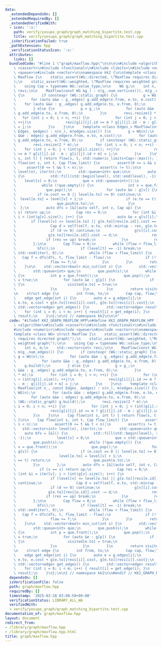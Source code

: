 ```yaml
---
data:
  _extendedDependsOn: []
  _extendedRequiredBy: []
  _extendedVerifiedWith:
  - icon: ':x:'
    path: verify/yosupo_graph/graph_matching_bipartite.test.cpp
    title: verify/yosupo_graph/graph_matching_bipartite.test.cpp
  _isVerificationFailed: true
  _pathExtension: hpp
  _verificationStatusIcon: ':x:'
  attributes:
    links: []
  bundledCode: "#line 1 \"graph/maxflow.hpp\"\n\n\n\n#include <algorithm>\n#include\
    \ <cassert>\n#include <functional>\n#include <limits>\n#include <numeric>\n#include\
    \ <queue>\n#include <vector>\n\nnamespace kk2 {\n\ntemplate <class WG> struct\
    \ MaxFlow {\n    static_assert(WG::directed, \"MaxFlow requires directed graph\"\
    );\n    static_assert(WG::weighted, \"MaxFlow requires weighted graph\");\n\n\
    \    using Cap = typename WG::value_type;\n\n    WG g;\n    int n, m;\n    std::vector<int>\
    \ revi;\n\n    MaxFlow(const WG &g_) : n(g_.num_vertices()), m(g_.num_edges())\
    \ {\n        if constexpr (WG::static_graph) {\n            g = WG(n);\n     \
    \       for (auto &&e : g_.edges) g.add_edge(e.from, e.to, e.cost);\n        \
    \    for (auto &&e : g_.edges) g.add_edge(e.to, e.from, 0);\n            g.build();\n\
    \        } else {\n            g = g_;\n            for (auto &&e : g_.edges)\
    \ g.add_edge(e.to, e.from, 0);\n        }\n        revi.resize(2 * m);\n     \
    \   for (int i = 0; i < n; ++i) {\n            for (int j = 0; j < (int)g[i].size();\
    \ ++j)\n                revi[g[i][j].id >= m ? g[i][j].id - m : g[i][j].id + m]\
    \ = j;\n        }\n    }\n\n    template <class Edges_> MaxFlow(int n_, const\
    \ Edges_ &edges) : n(n_), m(edges.size()) {\n        g = WG(n);\n        for (auto\
    \ &&e : edges) g.add_edge(e.from, e.to, e.cost);\n        for (auto &&e : edges)\
    \ g.add_edge(e.to, e.from, 0);\n        if constexpr (WG::static_graph) g.build();\n\
    \        revi.resize(2 * m);\n        for (int i = 0; i < n; ++i) {\n        \
    \    for (int j = 0; j < (int)g[i].size(); ++j)\n                revi[g[i][j].id\
    \ >= m ? g[i][j].id - m : g[i][j].id + m] = j;\n        }\n    }\n\n    Cap flow(int\
    \ s, int t) { return flow(s, t, std::numeric_limits<Cap>::max()); }\n\n    Cap\
    \ flow(int s, int t, Cap flow_limit) {\n        assert(0 <= s && s < n);\n   \
    \     assert(0 <= t && t < n);\n        assert(s != t);\n\n        std::vector<int>\
    \ level(n), iter(n);\n        std::queue<int> que;\n\n        auto bfs = [&]()\
    \ {\n            std::fill(std::begin(level), std::end(level), -1);\n        \
    \    level[s] = 0;\n            que = std::queue<int>();\n            que.push(s);\n\
    \            while (!que.empty()) {\n                int v = que.front();\n  \
    \              que.pop();\n                for (auto &e : g[v]) {\n          \
    \          if (e.cost == 0 || level[e.to] >= 0) continue;\n                  \
    \  level[e.to] = level[v] + 1;\n                    if (e.to == t) return;\n \
    \                   que.push(e.to);\n                }\n            }\n      \
    \  };\n        auto dfs = [&](auto self, int v, Cap up) {\n            if (v ==\
    \ s) return up;\n            Cap res = 0;\n            for (int &i = iter[v];\
    \ i < (int)g[v].size(); i++) {\n                auto &e = g[v][i];\n         \
    \       if (level[v] <= level[e.to] || g[e.to][revi[e.id]].cost == 0) continue;\n\
    \                Cap d = self(self, e.to, std::min(up - res, g[e.to][revi[e.id]].cost));\n\
    \                if (d <= 0) continue;\n                g[v][i].cost += d;\n \
    \               g[e.to][revi[e.id]].cost -= d;\n                res += d;\n  \
    \              if (res == up) break;\n            }\n            return res;\n\
    \        };\n\n        Cap flow = 0;\n        while (flow < flow_limit) {\n  \
    \          bfs();\n            if (level[t] == -1) break;\n            std::fill(std::begin(iter),\
    \ std::end(iter), 0);\n            while (flow < flow_limit) {\n             \
    \   Cap f = dfs(dfs, t, flow_limit - flow);\n                if (!f) break;\n\
    \                flow += f;\n            }\n        }\n        return flow;\n\
    \    }\n\n    std::vector<bool> min_cut(int s) {\n        std::vector<bool> visited(n);\n\
    \        std::queue<int> que;\n        que.push(s);\n        while (!que.empty())\
    \ {\n            int p = que.front();\n            que.pop();\n            visited[p]\
    \ = true;\n            for (auto &e : g[p]) {\n                if (e.cost && !visited[e.to])\
    \ {\n                    visited[e.to] = true;\n                    que.push(e.to);\n\
    \                }\n            }\n        }\n        return visited;\n    }\n\
    \n    struct edge {\n        int from, to;\n        Cap cap, flow;\n    };\n\n\
    \    edge get_edge(int i) {\n        auto e = g.edges[i];\n        return edge{e.from,\
    \ e.to, e.cost + g[e.to][revi[i]].cost, g[e.to][revi[i]].cost};\n    }\n\n   \
    \ std::vector<edge> get_edges() {\n        std::vector<edge> result(m);\n    \
    \    for (int i = 0; i < m; i++) { result[i] = get_edge(i); }\n        return\
    \ result;\n    }\n};\n\n} // namespace kk2\n\n\n"
  code: "#ifndef KK2_GRAPH_MAXFLOW_HPP\n#define KK2_GRAPH_MAXFLOW_HPP 1\n\n#include\
    \ <algorithm>\n#include <cassert>\n#include <functional>\n#include <limits>\n\
    #include <numeric>\n#include <queue>\n#include <vector>\n\nnamespace kk2 {\n\n\
    template <class WG> struct MaxFlow {\n    static_assert(WG::directed, \"MaxFlow\
    \ requires directed graph\");\n    static_assert(WG::weighted, \"MaxFlow requires\
    \ weighted graph\");\n\n    using Cap = typename WG::value_type;\n\n    WG g;\n\
    \    int n, m;\n    std::vector<int> revi;\n\n    MaxFlow(const WG &g_) : n(g_.num_vertices()),\
    \ m(g_.num_edges()) {\n        if constexpr (WG::static_graph) {\n           \
    \ g = WG(n);\n            for (auto &&e : g_.edges) g.add_edge(e.from, e.to, e.cost);\n\
    \            for (auto &&e : g_.edges) g.add_edge(e.to, e.from, 0);\n        \
    \    g.build();\n        } else {\n            g = g_;\n            for (auto\
    \ &&e : g_.edges) g.add_edge(e.to, e.from, 0);\n        }\n        revi.resize(2\
    \ * m);\n        for (int i = 0; i < n; ++i) {\n            for (int j = 0; j\
    \ < (int)g[i].size(); ++j)\n                revi[g[i][j].id >= m ? g[i][j].id\
    \ - m : g[i][j].id + m] = j;\n        }\n    }\n\n    template <class Edges_>\
    \ MaxFlow(int n_, const Edges_ &edges) : n(n_), m(edges.size()) {\n        g =\
    \ WG(n);\n        for (auto &&e : edges) g.add_edge(e.from, e.to, e.cost);\n \
    \       for (auto &&e : edges) g.add_edge(e.to, e.from, 0);\n        if constexpr\
    \ (WG::static_graph) g.build();\n        revi.resize(2 * m);\n        for (int\
    \ i = 0; i < n; ++i) {\n            for (int j = 0; j < (int)g[i].size(); ++j)\n\
    \                revi[g[i][j].id >= m ? g[i][j].id - m : g[i][j].id + m] = j;\n\
    \        }\n    }\n\n    Cap flow(int s, int t) { return flow(s, t, std::numeric_limits<Cap>::max());\
    \ }\n\n    Cap flow(int s, int t, Cap flow_limit) {\n        assert(0 <= s &&\
    \ s < n);\n        assert(0 <= t && t < n);\n        assert(s != t);\n\n     \
    \   std::vector<int> level(n), iter(n);\n        std::queue<int> que;\n\n    \
    \    auto bfs = [&]() {\n            std::fill(std::begin(level), std::end(level),\
    \ -1);\n            level[s] = 0;\n            que = std::queue<int>();\n    \
    \        que.push(s);\n            while (!que.empty()) {\n                int\
    \ v = que.front();\n                que.pop();\n                for (auto &e :\
    \ g[v]) {\n                    if (e.cost == 0 || level[e.to] >= 0) continue;\n\
    \                    level[e.to] = level[v] + 1;\n                    if (e.to\
    \ == t) return;\n                    que.push(e.to);\n                }\n    \
    \        }\n        };\n        auto dfs = [&](auto self, int v, Cap up) {\n \
    \           if (v == s) return up;\n            Cap res = 0;\n            for\
    \ (int &i = iter[v]; i < (int)g[v].size(); i++) {\n                auto &e = g[v][i];\n\
    \                if (level[v] <= level[e.to] || g[e.to][revi[e.id]].cost == 0)\
    \ continue;\n                Cap d = self(self, e.to, std::min(up - res, g[e.to][revi[e.id]].cost));\n\
    \                if (d <= 0) continue;\n                g[v][i].cost += d;\n \
    \               g[e.to][revi[e.id]].cost -= d;\n                res += d;\n  \
    \              if (res == up) break;\n            }\n            return res;\n\
    \        };\n\n        Cap flow = 0;\n        while (flow < flow_limit) {\n  \
    \          bfs();\n            if (level[t] == -1) break;\n            std::fill(std::begin(iter),\
    \ std::end(iter), 0);\n            while (flow < flow_limit) {\n             \
    \   Cap f = dfs(dfs, t, flow_limit - flow);\n                if (!f) break;\n\
    \                flow += f;\n            }\n        }\n        return flow;\n\
    \    }\n\n    std::vector<bool> min_cut(int s) {\n        std::vector<bool> visited(n);\n\
    \        std::queue<int> que;\n        que.push(s);\n        while (!que.empty())\
    \ {\n            int p = que.front();\n            que.pop();\n            visited[p]\
    \ = true;\n            for (auto &e : g[p]) {\n                if (e.cost && !visited[e.to])\
    \ {\n                    visited[e.to] = true;\n                    que.push(e.to);\n\
    \                }\n            }\n        }\n        return visited;\n    }\n\
    \n    struct edge {\n        int from, to;\n        Cap cap, flow;\n    };\n\n\
    \    edge get_edge(int i) {\n        auto e = g.edges[i];\n        return edge{e.from,\
    \ e.to, e.cost + g[e.to][revi[i]].cost, g[e.to][revi[i]].cost};\n    }\n\n   \
    \ std::vector<edge> get_edges() {\n        std::vector<edge> result(m);\n    \
    \    for (int i = 0; i < m; i++) { result[i] = get_edge(i); }\n        return\
    \ result;\n    }\n};\n\n} // namespace kk2\n\n#endif // KK2_GRAPH_MAXFLOW_HPP\n"
  dependsOn: []
  isVerificationFile: false
  path: graph/maxflow.hpp
  requiredBy: []
  timestamp: '2025-03-28 03:08:58+09:00'
  verificationStatus: LIBRARY_ALL_WA
  verifiedWith:
  - verify/yosupo_graph/graph_matching_bipartite.test.cpp
documentation_of: graph/maxflow.hpp
layout: document
redirect_from:
- /library/graph/maxflow.hpp
- /library/graph/maxflow.hpp.html
title: graph/maxflow.hpp
---
```

